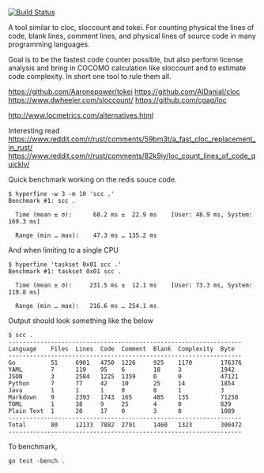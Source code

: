 [![Build Status](https://travis-ci.org/boyter/scc.svg?branch=master)](https://travis-ci.org/boyter/scc)


A tool similar to cloc, sloccount and tokei. For counting physical the lines of code, blank lines, comment lines, and physical lines of source code in many programming languages.

Goal is to be the fastest code counter possible, but also perform license analysis and bring in COCOMO calculation like sloccount and to estimate code complexity. In short one tool to rule them all.

https://github.com/Aaronepower/tokei
https://github.com/AlDanial/cloc
https://www.dwheeler.com/sloccount/
https://github.com/cgag/loc

http://www.locmetrics.com/alternatives.html

Interesting read https://www.reddit.com/r/rust/comments/59bm3t/a_fast_cloc_replacement_in_rust/
https://www.reddit.com/r/rust/comments/82k9iy/loc_count_lines_of_code_quickly/

Quick benchmark working on the redis souce code.

```
$ hyperfine -w 3 -m 10 'scc .'
Benchmark #1: scc .

  Time (mean ± σ):      68.2 ms ±  22.9 ms    [User: 48.9 ms, System: 169.3 ms]

  Range (min … max):    47.3 ms … 135.2 ms
```

And when limiting to a single CPU

```
$ hyperfine 'taskset 0x01 scc .'
Benchmark #1: taskset 0x01 scc .

  Time (mean ± σ):     231.5 ms ±  12.1 ms    [User: 73.3 ms, System: 119.8 ms]

  Range (min … max):   216.6 ms … 254.1 ms

```


Output should look something like the below

```
$ scc .
------------------------------------------------------------------
Language    Files  Lines  Code  Comment  Blank  Complexity  Byte
------------------------------------------------------------------
Go          51     6901   4750  1226     925    1170        176376
YAML        7      119    95    6        18     3           1942
JSON        3      2584   1225  1359     0      0           47121
Python      7      77     42    10       25     14          1854
Java        1      1      1     0        0      1           3
Markdown    9      2393   1743  165      485    135         71258
TOML        1      38     9     25       4      0           829
Plain Text  1      20     17    0        3      0           1089
------------------------------------------------------------------
Total       80     12133  7882  2791     1460   1323        300472
------------------------------------------------------------------
```

To benchmark,

```
go test -bench .
```

